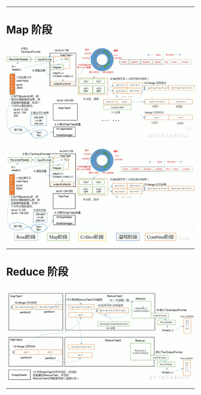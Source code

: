 


---

# Map 阶段

![image](https://github.com/zozospider/note/blob/master/data-system/Hadoop/Hadoop-video1-MapReduce%E6%A1%86%E6%9E%B6%E5%8E%9F%E7%90%86-MapReduce%E5%B7%A5%E4%BD%9C%E6%9C%BA%E5%88%B6/Map%E9%98%B6%E6%AE%B5.png?raw=true)

![image](https://github.com/zozospider/note/blob/master/data-system/Hadoop/Hadoop-video1-MapReduce%E6%A1%86%E6%9E%B6%E5%8E%9F%E7%90%86-MapReduce%E5%B7%A5%E4%BD%9C%E6%9C%BA%E5%88%B6/Map%E9%98%B6%E6%AE%B52.png?raw=true)

---

# Reduce 阶段

![image](https://github.com/zozospider/note/blob/master/data-system/Hadoop/Hadoop-video1-MapReduce%E6%A1%86%E6%9E%B6%E5%8E%9F%E7%90%86-MapReduce%E5%B7%A5%E4%BD%9C%E6%9C%BA%E5%88%B6/Reduce%E9%98%B6%E6%AE%B5.png?raw=true)

---
